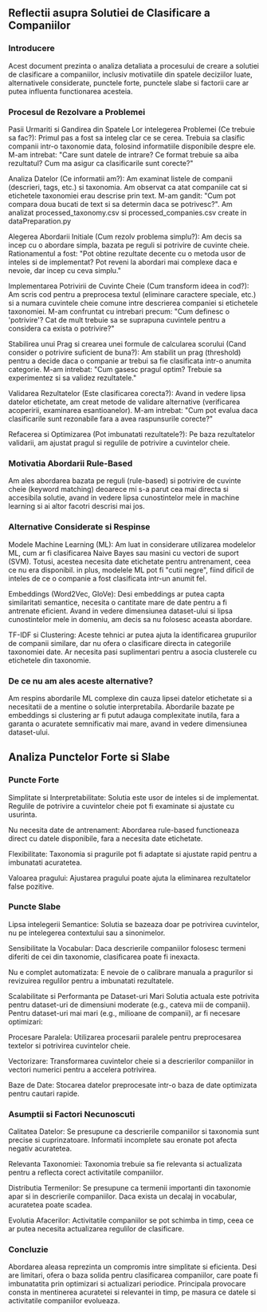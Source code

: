 ## Reflectii asupra Solutiei de Clasificare a Companiilor

### Introducere
Acest document prezinta o analiza detaliata a procesului de creare a solutiei de clasificare a companiilor, inclusiv motivatiile din spatele deciziilor luate, alternativele considerate, punctele forte, punctele slabe si factorii care ar putea influenta functionarea acesteia.

### Procesul de Rezolvare a Problemei
Pasii Urmariti si Gandirea din Spatele Lor 
intelegerea Problemei (Ce trebuie sa fac?): Primul pas a fost sa inteleg clar ce se cerea. Trebuia sa clasific companii intr-o taxonomie data, folosind informatiile disponibile despre ele. M-am intrebat: "Care sunt datele de intrare? Ce format trebuie sa aiba rezultatul? Cum ma asigur ca clasificarile sunt corecte?"

Analiza Datelor (Ce informatii am?): Am examinat listele de companii (descrieri, tags, etc.) si taxonomia. Am observat ca atat companiile cat si etichetele taxonomiei erau descrise prin text. M-am gandit: "Cum pot compara doua bucati de text si sa determin daca se potrivesc?". Am analizat processed_taxonomy.csv si processed_companies.csv create in dataPreparation.py

Alegerea Abordarii Initiale (Cum rezolv problema simplu?): Am decis sa incep cu o abordare simpla, bazata pe reguli si potrivire de cuvinte cheie. Rationamentul a fost: "Pot obtine rezultate decente cu o metoda usor de inteles si de implementat? Pot reveni la abordari mai complexe daca e nevoie, dar incep cu ceva simplu."

Implementarea Potrivirii de Cuvinte Cheie (Cum transform ideea in cod?): Am scris cod pentru a preprocesa textul (eliminare caractere speciale, etc.) si a numara cuvintele cheie comune intre descrierea companiei si etichetele taxonomiei. M-am confruntat cu intrebari precum: "Cum definesc o 'potrivire'? Cat de mult trebuie sa se suprapuna cuvintele pentru a considera ca exista o potrivire?"

Stabilirea unui Prag si crearea unei formule de calcularea scorului (Cand consider o potrivire suficient de buna?): Am stabilit un prag (threshold) pentru a decide daca o companie ar trebui sa fie clasificata intr-o anumita categorie. M-am intrebat: "Cum gasesc pragul optim? Trebuie sa experimentez si sa validez rezultatele."

Validarea Rezultatelor (Este clasificarea corecta?): Avand in vedere lipsa datelor etichetate, am creat metode de validare alternative (verificarea acoperirii, examinarea esantioanelor). M-am intrebat: "Cum pot evalua daca clasificarile sunt rezonabile fara a avea raspunsurile corecte?"

Refacerea si Optimizarea (Pot imbunatati rezultatele?): Pe baza rezultatelor validarii, am ajustat pragul si regulile de potrivire a cuvintelor cheie.

### Motivatia Abordarii Rule-Based
Am ales abordarea bazata pe reguli (rule-based) si potrivire de cuvinte cheie (keyword matching) deoarece mi s-a parut cea mai directa si accesibila solutie, avand in vedere lipsa cunostintelor mele in machine learning si ai altor facotri descrisi mai jos.

### Alternative Considerate si Respinse
Modele Machine Learning (ML): Am luat in considerare utilizarea modelelor ML, cum ar fi clasificarea Naive Bayes sau masini cu vectori de suport (SVM). Totusi, acestea necesita date etichetate pentru antrenament, ceea ce nu era disponibil. in plus, modelele ML pot fi "cutii negre", fiind dificil de inteles de ce o companie a fost clasificata intr-un anumit fel.

Embeddings (Word2Vec, GloVe): Desi embeddings ar putea capta similaritati semantice, necesita o cantitate mare de date pentru a fi antrenate eficient. Avand in vedere dimensiunea dataset-ului si lipsa cunostintelor mele in domeniu, am decis sa nu folosesc aceasta abordare.

TF-IDF si Clustering: Aceste tehnici ar putea ajuta la identificarea grupurilor de companii similare, dar nu ofera o clasificare directa in categoriile taxonomiei date. Ar necesita pasi suplimentari pentru a asocia clusterele cu etichetele din taxonomie.

### De ce nu am ales aceste alternative?
Am respins abordarile ML complexe din cauza lipsei datelor etichetate si a necesitatii de a mentine o solutie interpretabila.
Abordarile bazate pe embeddings si clustering ar fi putut adauga complexitate inutila, fara a garanta o acuratete semnificativ mai mare, avand in vedere dimensiunea dataset-ului.

## Analiza Punctelor Forte si Slabe
### Puncte Forte
Simplitate si Interpretabilitate: Solutia este usor de inteles si de implementat. Regulile de potrivire a cuvintelor cheie pot fi examinate si ajustate cu usurinta.

Nu necesita date de antrenament: Abordarea rule-based functioneaza direct cu datele disponibile, fara a necesita date etichetate.

Flexibilitate: Taxonomia si pragurile pot fi adaptate si ajustate rapid pentru a imbunatati acuratetea.

Valoarea pragului: Ajustarea pragului poate ajuta la eliminarea rezultatelor false pozitive.

### Puncte Slabe
Lipsa intelegerii Semantice: Solutia se bazeaza doar pe potrivirea cuvintelor, nu pe intelegerea contextului sau a sinonimelor.

Sensibilitate la Vocabular: Daca descrierile companiilor folosesc termeni diferiti de cei din taxonomie, clasificarea poate fi inexacta.

Nu e complet automatizata: E nevoie de o calibrare manuala a pragurilor si revizuirea regulilor pentru a imbunatati rezultatele.

Scalabilitate si Performanta pe Dataset-uri Mari
Solutia actuala este potrivita pentru dataset-uri de dimensiuni moderate (e.g., cateva mii de companii). Pentru dataset-uri mai mari (e.g., milioane de companii), ar fi necesare optimizari:

Procesare Paralela: Utilizarea procesarii paralele pentru preprocesarea textelor si potrivirea cuvintelor cheie.

Vectorizare: Transformarea cuvintelor cheie si a descrierilor companiilor in vectori numerici pentru a accelera potrivirea.

Baze de Date: Stocarea datelor preprocesate intr-o baza de date optimizata pentru cautari rapide.

### Asumptii si Factori Necunoscuti
Calitatea Datelor: Se presupune ca descrierile companiilor si taxonomia sunt precise si cuprinzatoare. Informatii incomplete sau eronate pot afecta negativ acuratetea.

Relevanta Taxonomiei: Taxonomia trebuie sa fie relevanta si actualizata pentru a reflecta corect activitatile companiilor.

Distributia Termenilor: Se presupune ca termenii importanti din taxonomie apar si in descrierile companiilor. Daca exista un decalaj in vocabular, acuratetea poate scadea.

Evolutia Afacerilor: Activitatile companiilor se pot schimba in timp, ceea ce ar putea necesita actualizarea regulilor de clasificare.

### Concluzie
Abordarea aleasa reprezinta un compromis intre simplitate si eficienta. Desi are limitari, ofera o baza solida pentru clasificarea companiilor, care poate fi imbunatatita prin optimizari si actualizari periodice. Principala provocare consta in mentinerea acuratetei si relevantei in timp, pe masura ce datele si activitatile companiilor evolueaza.

